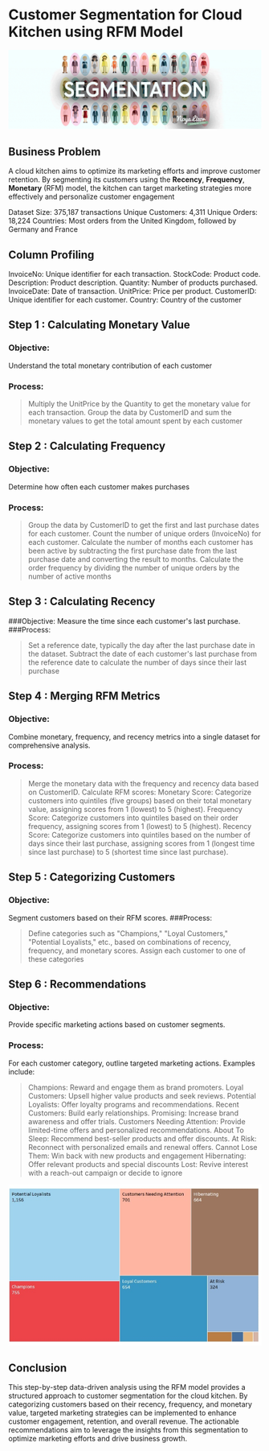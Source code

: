 # Customer Segmentation for Cloud Kitchen using RFM Model
![](segmentation-header-1920x1600.gif)

## Business Problem

A cloud kitchen aims to optimize its marketing efforts and improve customer retention. By segmenting its customers using the **Recency**, **Frequency**, **Monetary** (RFM) model, the kitchen can target marketing strategies more effectively and personalize customer engagement

Dataset
Size: 375,187 transactions
Unique Customers: 4,311
Unique Orders: 18,224
Countries: Most orders from the United Kingdom, followed by Germany and France

## Column Profiling
InvoiceNo: Unique identifier for each transaction.
StockCode: Product code.
Description: Product description.
Quantity: Number of products purchased.
InvoiceDate: Date of transaction.
UnitPrice: Price per product.
CustomerID: Unique identifier for each customer.
Country: Country of the customer

## Step 1 : Calculating Monetary Value
### Objective:
Understand the total monetary contribution of each customer

### Process:
> Multiply the UnitPrice by the Quantity to get the monetary value for each transaction.
> Group the data by CustomerID and sum the monetary values to get the total amount spent by each customer

## Step 2 : Calculating Frequency
### Objective: 
Determine how often each customer makes purchases

### Process:
> Group the data by CustomerID to get the first and last purchase dates for each customer.
> Count the number of unique orders (InvoiceNo) for each customer.
> Calculate the number of months each customer has been active by subtracting the first purchase date from the last purchase date and converting the result to months.
> Calculate the order frequency by dividing the number of unique orders by the number of active months

## Step 3 : Calculating Recency
###Objective: 
Measure the time since each customer's last purchase.
###Process:
>Set a reference date, typically the day after the last purchase date in the dataset.
>Subtract the date of each customer's last purchase from the reference date to calculate the number of days since their last purchase

## Step 4 : Merging RFM Metrics
### Objective: 
Combine monetary, frequency, and recency metrics into a single dataset for comprehensive analysis.
### Process:
>Merge the monetary data with the frequency and recency data based on CustomerID.
> Calculate RFM scores:
> Monetary Score: Categorize customers into quintiles (five groups) based on their total monetary value, assigning scores from 1 (lowest) to 5 (highest).
> Frequency Score: Categorize customers into quintiles based on their order frequency, assigning scores from 1 (lowest) to 5 (highest).
> Recency Score: Categorize customers into quintiles based on the number of days since their last purchase, assigning scores from 1 (longest time since last purchase) to 5 (shortest time since last purchase).

## Step 5 : Categorizing Customers
### Objective: 
Segment customers based on their RFM scores.
###Process:
> Define categories such as "Champions," "Loyal Customers," "Potential Loyalists," etc., based on combinations of recency, frequency, and monetary scores.
> Assign each customer to one of these categories

## Step 6 : Recommendations
### Objective: 
Provide specific marketing actions based on customer segments.
### Process:
For each customer category, outline targeted marketing actions. Examples include:
> Champions: Reward and engage them as brand promoters.
> Loyal Customers: Upsell higher value products and seek reviews.
> Potential Loyalists: Offer loyalty programs and recommendations.
> Recent Customers: Build early relationships.
> Promising: Increase brand awareness and offer trials.
> Customers Needing Attention: Provide limited-time offers and personalized recommendations.
> About To Sleep: Recommend best-seller products and offer discounts.
> At Risk: Reconnect with personalized emails and renewal offers.
> Cannot Lose Them: Win back with new products and engagement
> Hibernating: Offer relevant products and special discounts
> Lost: Revive interest with a reach-out campaign or decide to ignore

![](https://github.com/ishantinsights/Customer-Segmentation/blob/d2a844d86197db0ba50e360bbfd265b5a75e1425/Segmentation%20image.jpg)

## Conclusion
This step-by-step data-driven analysis using the RFM model provides a structured approach to customer segmentation for the cloud kitchen. By categorizing customers based on their recency, frequency, and monetary value, targeted marketing strategies can be implemented to enhance customer engagement, retention, and overall revenue. The actionable recommendations aim to leverage the insights from this segmentation to optimize marketing efforts and drive business growth.








